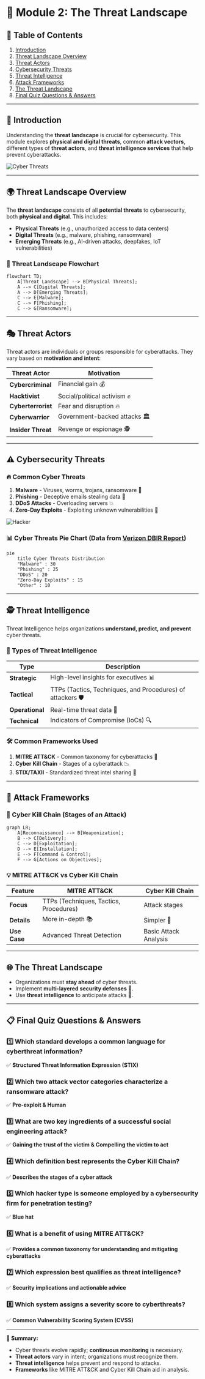 # 📌 Module 2: The Threat Landscape

## 📖 Table of Contents
1. [Introduction](#introduction)
2. [Threat Landscape Overview](#threat-landscape-overview)
3. [Threat Actors](#threat-actors)
4. [Cybersecurity Threats](#cybersecurity-threats)
5. [Threat Intelligence](#threat-intelligence)
6. [Attack Frameworks](#attack-frameworks)
7. [The Threat Landscape](#the-threat-landscape)
8. [Final Quiz Questions & Answers](#final-quiz-questions--answers)

---

## 🔎 Introduction
Understanding the **threat landscape** is crucial for cybersecurity. This module explores **physical and digital threats**, common **attack vectors**, different types of **threat actors**, and **threat intelligence services** that help prevent cyberattacks.

![Cyber Threats](https://media.giphy.com/media/GOm8jtV723GQYzYlke/giphy.gif)

---

## 🌍 Threat Landscape Overview
The **threat landscape** consists of all **potential threats** to cybersecurity, both **physical and digital**. This includes:

- **Physical Threats** (e.g., unauthorized access to data centers)
- **Digital Threats** (e.g., malware, phishing, ransomware)
- **Emerging Threats** (e.g., AI-driven attacks, deepfakes, IoT vulnerabilities)

### 🔄 Threat Landscape Flowchart
```mermaid
flowchart TD;
    A[Threat Landscape] --> B[Physical Threats];
    A --> C[Digital Threats];
    A --> D[Emerging Threats];
    C --> E[Malware];
    C --> F[Phishing];
    C --> G[Ransomware];
```

---

## 🎭 Threat Actors
Threat actors are individuals or groups responsible for cyberattacks. They vary based on **motivation and intent**:

| Threat Actor | Motivation |
|-------------|-----------|
| **Cybercriminal** | Financial gain 💰 |
| **Hacktivist** | Social/political activism ✊ |
| **Cyberterrorist** | Fear and disruption 🔥 |
| **Cyberwarrior** | Government-backed attacks 🏛️ |
| **Insider Threat** | Revenge or espionage 🕵️ |

---

## ⚠️ Cybersecurity Threats
### 🔥 Common Cyber Threats
1. **Malware** - Viruses, worms, trojans, ransomware 🦠
2. **Phishing** - Deceptive emails stealing data 📩
3. **DDoS Attacks** - Overloading servers 💥
4. **Zero-Day Exploits** - Exploiting unknown vulnerabilities 🚨

![Hacker](https://media.giphy.com/media/3ohs83M0w7H0pP2Vj2/giphy.gif)

### 📊 Cyber Threats Pie Chart (Data from [Verizon DBIR Report](https://www.verizon.com/business/resources/reports/dbir/))
```mermaid
pie
    title Cyber Threats Distribution
    "Malware" : 30
    "Phishing" : 25
    "DDoS" : 20
    "Zero-Day Exploits" : 15
    "Other" : 10
```

---

## 🕵️ Threat Intelligence
Threat Intelligence helps organizations **understand, predict, and prevent** cyber threats.

### 🔹 Types of Threat Intelligence
| Type | Description |
|------|-------------|
| **Strategic** | High-level insights for executives 📊 |
| **Tactical** | TTPs (Tactics, Techniques, and Procedures) of attackers 🛡️ |
| **Operational** | Real-time threat data 🚀 |
| **Technical** | Indicators of Compromise (IoCs) 🔍 |

### 🛠️ Common Frameworks Used
1. **MITRE ATT&CK** - Common taxonomy for cyberattacks 🔗
2. **Cyber Kill Chain** - Stages of a cyberattack 📉
3. **STIX/TAXII** - Standardized threat intel sharing 📡

---

## 🎯 Attack Frameworks
### 🔄 Cyber Kill Chain (Stages of an Attack)
```mermaid
graph LR;
    A[Reconnaissance] --> B[Weaponization];
    B --> C[Delivery];
    C --> D[Exploitation];
    D --> E[Installation];
    E --> F[Command & Control];
    F --> G[Actions on Objectives];
```

### 💡 MITRE ATT&CK vs Cyber Kill Chain
| Feature | MITRE ATT&CK | Cyber Kill Chain |
|---------|--------------|----------------|
| **Focus** | TTPs (Techniques, Tactics, Procedures) | Attack stages |
| **Details** | More in-depth 📚 | Simpler 📑 |
| **Use Case** | Advanced Threat Detection | Basic Attack Analysis |

---

## 🌐 The Threat Landscape
- Organizations must **stay ahead** of cyber threats.
- Implement **multi-layered security defenses** 🔐.
- Use **threat intelligence** to anticipate attacks 🚀.

---

## 📋 Final Quiz Questions & Answers

### 1️⃣ Which standard develops a common language for cyberthreat information?
✅ **Structured Threat Information Expression (STIX)**

### 2️⃣ Which two attack vector categories characterize a ransomware attack?
✅ **Pre-exploit & Human**

### 3️⃣ What are two key ingredients of a successful social engineering attack?
✅ **Gaining the trust of the victim & Compelling the victim to act**

### 4️⃣ Which definition best represents the Cyber Kill Chain?
✅ **Describes the stages of a cyber attack**

### 5️⃣ Which hacker type is someone employed by a cybersecurity firm for penetration testing?
✅ **Blue hat**

### 6️⃣ What is a benefit of using MITRE ATT&CK?
✅ **Provides a common taxonomy for understanding and mitigating cyberattacks**

### 7️⃣ Which expression best qualifies as threat intelligence?
✅ **Security implications and actionable advice**

### 8️⃣ Which system assigns a severity score to cyberthreats?
✅ **Common Vulnerability Scoring System (CVSS)**

---

**📌 Summary:**
- Cyber threats evolve rapidly; **continuous monitoring** is necessary.
- **Threat actors** vary in intent; organizations must recognize them.
- **Threat intelligence** helps prevent and respond to attacks.
- **Frameworks** like MITRE ATT&CK and Cyber Kill Chain aid in analysis.
